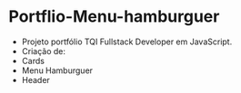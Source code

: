 # Portflio-Menu-hamburguer
* Projeto portfólio TQI Fullstack Developer em JavaScript.
* Criação de:
* Cards
* Menu Hamburguer
* Header

